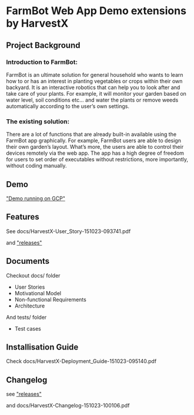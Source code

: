 # FarmBot Web App Demo extensions by HarvestX

## Project Background

### Introduction to FarmBot:

FarmBot is an ultimate solution for general household who wants to learn how to or has an interest in planting vegetables or crops within their own backyard. It is an interactive robotics that can help you to look after and take care of your plants. For example, it will monitor your garden based on water level, soil conditions etc… and water the plants or remove weeds automatically according to the user’s own settings. 

### The existing solution:

There are a lot of functions that are already built-in available using the FarmBot app graphically. For example,  FarmBot users are able to design their own garden’s layout. What’s more, the users are able to control their devices remotely via the web app. The app has a high degree of freedom for users to set order of executables without restrictions, more importantly, without coding manually.

## Demo

["Demo running on GCP"](http://34.129.6.241:3000/demo)

## Features

See docs/HarvestX-User_Story-151023-093741.pdf 

and ["releases"](https://github.com/Reesedog/Farmbot-Web-App/releases)

## Documents

Checkout docs/ folder

* User Stories
* Motivational Model
* Non-functional Requirements
* Architecture

And tests/ folder
* Test cases

## Installisation Guide

Check docs/HarvestX-Deployment_Guide-151023-095140.pdf

## Changelog

see ["releases"](https://github.com/Reesedog/Farmbot-Web-App/releases)

and docs/HarvestX-Changelog-151023-100106.pdf
